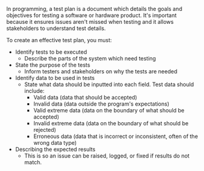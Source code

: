 
In programming, a test plan is a document which details the goals and objectives for testing a software or hardware product. It's important because it ensures issues aren't missed when testing and it allows stakeholders to understand test details.

To create an effective test plan, you must:
- Identify tests to be executed
    - Describe the parts of the system which need testing
- State the purpose of the tests
    - Inform testers and stakeholders on why the tests are needed
- Identify data to be used in tests
    - State what data should be inputted into each field. Test data should include:
        - Valid data (data that should be accepted)
        - Invalid data (data outside the program's expectations)
        - Valid extreme data (data on the boundary of what should be accepted)
        - Invalid extreme data (data on the boundary of what should be rejected)
        - Erroneous data (data that is incorrect or inconsistent, often of the wrong data type)
- Describing the expected results
    - This is so an issue can be raised, logged, or fixed if results do not match.
